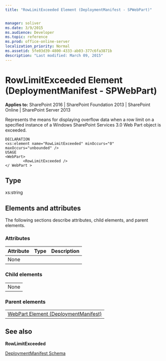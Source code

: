 ```yaml
---
title: "RowLimitExceeded Element (DeploymentManifest - SPWebPart)"


manager: soliver
ms.date: 3/9/2015
ms.audience: Developer
ms.topic: reference
ms.prod: office-online-server
localization_priority: Normal
ms.assetid: 5fe03d39-4800-4333-ab03-377c6fa3871b
description: "Last modified: March 09, 2015"
---
```


# RowLimitExceeded Element (DeploymentManifest - SPWebPart)

 
  
 **Applies to:** SharePoint 2016 | SharePoint Foundation 2013 | SharePoint Online | SharePoint Server 2013 
  
Represents the means for displaying overflow data when a row limit on a specified instance of a Windows SharePoint Services 3.0 Web Part object is exceeded.
  
```
DECLARATION
<xs:element name="RowLimitExceeded" minOccurs="0" maxOccurs="unbounded" />
USAGE
<WebPart>
        <RowLimitExceeded />
</ WebPart >

```

## Type

xs:string
  
## Elements and attributes

The following sections describe attributes, child elements, and parent elements.

### Attributes

|**Attribute**|**Type**|**Description**|
|:-----|:-----|:-----|
|None  <br/> |||
   
### Child elements

||
|:-----|
|None |
   
### Parent elements

||
|:-----|
|[WebPart Element (DeploymentManifest)](webpart-element-deploymentmanifest.md)
   
## See also



 **RowLimitExceeded**


[DeploymentManifest Schema](deploymentmanifest-schema.md)

